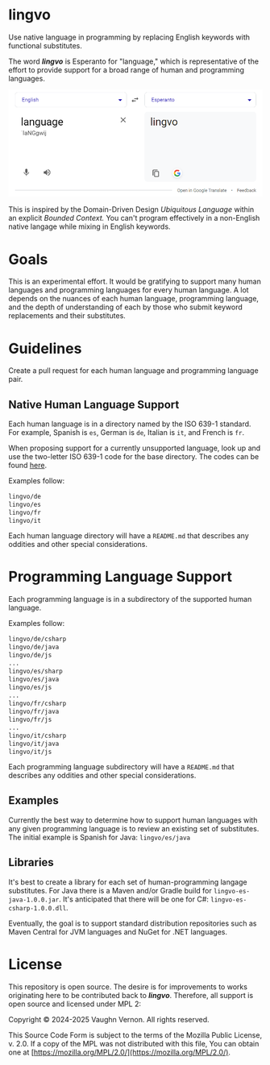 # lingvo
Use native language in programming by replacing English keywords with functional substitutes.

The word **_lingvo_** is Esperanto for "language," which is representative of the effort to provide support for a broad range of human and programming languages.

![English to Esperanto: language -> lingvo](language-lingvo.png "LINGVO")

This is inspired by the Domain-Driven Design _Ubiquitous Language_ within an explicit _Bounded Context._ You can't program effectively in a non-English native langage while mixing in English keywords.

# Goals
This is an experimental effort. It would be gratifying to support many human languages and programming languages for every human language. A lot depends on the nuances of each human language, programming language, and the depth of understanding of each by those who submit keyword replacements and their substitutes.

# Guidelines
Create a pull request for each human language and programming language pair.

## Native Human Language Support
Each human language is in a directory named by the ISO 639-1 standard. For example, Spanish is `es`, German is `de`, Italian is `it`, and French is `fr`.

When proposing support for a currently unsupported language, look up and use the two-letter ISO 639-1 code for the base directory. The codes can be found [here](https://en.m.wikipedia.org/wiki/List_of_ISO_639_language_codes).

Examples follow:

```
lingvo/de
lingvo/es
lingvo/fr
lingvo/it
```

Each human language directory will have a `README.md` that describes any  oddities and other special considerations.

# Programming Language Support
Each programming language is in a subdirectory of the supported human language.

Examples follow:

```
lingvo/de/csharp
lingvo/de/java
lingvo/de/js
...
lingvo/es/sharp
lingvo/es/java
lingvo/es/js
...
lingvo/fr/csharp
lingvo/fr/java
lingvo/fr/js
...
lingvo/it/csharp
lingvo/it/java
lingvo/it/js
```

Each programming language subdirectory will have a `README.md` that describes any oddities and other special considerations.

## Examples
Currently the best way to determine how to support human languages with any given programming language is to review an existing set of substitutes. The initial example is Spanish for Java: `lingvo/es/java`

## Libraries
It's best to create a library for each set of human-programming langage substitutes. For Java there is a Maven and/or Gradle build for `lingvo-es-java-1.0.0.jar`. It's anticipated that there will be one for C#: `lingvo-es-csharp-1.0.0.dll`.

Eventually, the goal is to support standard distribution repositories such as Maven Central for JVM languages and NuGet for .NET languages.

# License
This repository is open source. The desire is for improvements to works originating here to be contributed back to **_lingvo_**. Therefore, all support is open source and licensed under MPL 2:

Copyright © 2024-2025 Vaughn Vernon. All rights reserved.

This Source Code Form is subject to the terms of the Mozilla Public License, v. 2.0. If a copy of the MPL was not distributed with this file, You can obtain one at [https://mozilla.org/MPL/2.0/](https://mozilla.org/MPL/2.0/).
